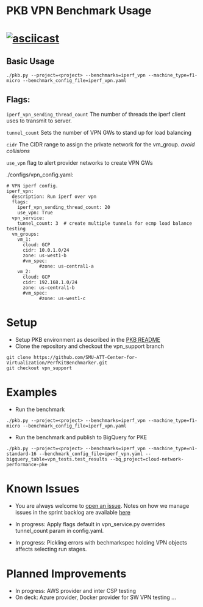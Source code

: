 PKB VPN Benchmark Usage
==================
[![asciicast](https://asciinema.org/a/bqCl319BJoLcLd4Co4FKVPVEV.png)](https://asciinema.org/a/bqCl319BJoLcLd4Co4FKVPVEV)
==================
## Basic Usage
`./pkb.py --project=<project> --benchmarks=iperf_vpn --machine_type=f1-micro --benchmark_config_file=iperf_vpn.yaml`

## Flags:
`iperf_vpn_sending_thread_count` The number of threads the iperf client uses to 
transmit to server.

`tunnel_count` Sets the number of VPN GWs to stand up for load balancing

`cidr` The CIDR range to assign the private network for the vm_group. *avoid collisions*

`use_vpn` flag to alert provider networks to create VPN GWs 

./configs/vpn_config.yaml:
```
# VPN iperf config.
iperf_vpn:
  description: Run iperf over vpn 
  flags:
    iperf_vpn_sending_thread_count: 20
    use_vpn: True
  vpn_service:
    tunnel_count: 3  # create multiple tunnels for ecmp load balance testing
  vm_groups:
    vm_1:
      cloud: GCP
      cidr: 10.0.1.0/24
      zone: us-west1-b
      #vm_spec: 
            #zone: us-central1-a
    vm_2:
      cloud: GCP
      cidr: 192.168.1.0/24
      zone: us-central1-b
      #vm_spec:
            #zone: us-west1-c
```

Setup
=========
* Setup PKB environment as described in the [PKB README](https://github.com/SMU-ATT-Center-for-Virtualization/PerfKitBenchmarker)
* Clone the repository and checkout the vpn_support branch
```
git clone https://github.com/SMU-ATT-Center-for-Virtualization/PerfKitBenchmarker.git
git checkout vpn_support
``` 

Examples
=========

* Run the benchmark
```
./pkb.py --project=<project> --benchmarks=iperf_vpn --machine_type=f1-micro --benchmark_config_file=iperf_vpn.yaml
```

* Run the benchmark and publish to BigQuery for PKE
```
./pkb.py --project=<project> --benchmarks=iperf_vpn --machine_type=n1-standard-16 --benchmark_config_file=iperf_vpn.yaml --bigquery_table=vpn_tests.test_results --bq_project=cloud-network-performance-pke
```

Known Issues
============
* You are always welcome to [open an issue](https://github.com/SMU-ATT-Center-for-Virtualization/ADSS/issues). 
Notes on how we manage issues in the sprint backlog are available [here](https://drive.google.com/open?id=1ssIJUVsmWbBQHEzcsalebrFgjx-SwD1BLRi3e53pK_k)

* In progress: Apply flags default in vpn_service.py 
overrides tunnel_count param in config.yaml. 

* In progress: Pickling errors with bechmarkspec holding 
VPN objects affects selecting run stages. 


Planned Improvements
=======================
* In progress: AWS provider and inter CSP testing
* On deck: Azure provider, Docker provider for SW VPN testing
... 

